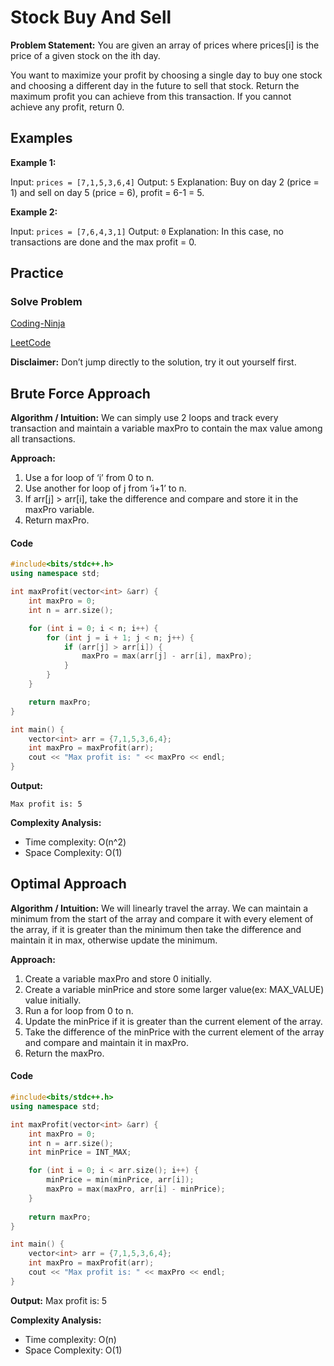 # Stock Buy And Sell

**Problem Statement:** You are given an array of prices where prices[i] is the price of a given stock on the ith day.

You want to maximize your profit by choosing a single day to buy one stock and choosing a different day in the future to sell that stock. Return the maximum profit you can achieve from this transaction. If you cannot achieve any profit, return 0.

## Examples

**Example 1:**

Input: `prices = [7,1,5,3,6,4]`
Output: `5`
Explanation: Buy on day 2 (price = 1) and sell on day 5 (price = 6), profit = 6-1 = 5.

**Example 2:**

Input: `prices = [7,6,4,3,1]`
Output: `0`
Explanation: In this case, no transactions are done and the max profit = 0.

## Practice

### Solve Problem
[Coding-Ninja](https://www.codingninjas.com/studio/problems/reading_6845742)

[LeetCode](https://leetcode.com/problems/best-time-to-buy-and-sell-stock/)

**Disclaimer:** Don’t jump directly to the solution, try it out yourself first.

## Brute Force Approach

**Algorithm / Intuition:**
We can simply use 2 loops and track every transaction and maintain a variable maxPro to contain the max value among all transactions.

**Approach:**
1. Use a for loop of ‘i’ from 0 to n.
2. Use another for loop of j from ‘i+1’ to n.
3. If arr[j] > arr[i], take the difference and compare and store it in the maxPro variable.
4. Return maxPro.

#### Code

```cpp
#include<bits/stdc++.h>
using namespace std;

int maxProfit(vector<int> &arr) {
    int maxPro = 0;
    int n = arr.size();

    for (int i = 0; i < n; i++) {
        for (int j = i + 1; j < n; j++) {
            if (arr[j] > arr[i]) {
                maxPro = max(arr[j] - arr[i], maxPro);
            }
        }
    }

    return maxPro;
}

int main() {
    vector<int> arr = {7,1,5,3,6,4};
    int maxPro = maxProfit(arr);
    cout << "Max profit is: " << maxPro << endl;
}
```

**Output:**

```
Max profit is: 5
```

**Complexity Analysis:**
- Time complexity: O(n^2)
- Space Complexity: O(1)

## Optimal Approach

**Algorithm / Intuition:**
We will linearly travel the array. We can maintain a minimum from the start of the array and compare it with every element of the array, if it is greater than the minimum then take the difference and maintain it in max, otherwise update the minimum.

**Approach:**
1. Create a variable maxPro and store 0 initially.
2. Create a variable minPrice and store some larger value(ex: MAX_VALUE) value initially.
3. Run a for loop from 0 to n.
4. Update the minPrice if it is greater than the current element of the array.
5. Take the difference of the minPrice with the current element of the array and compare and maintain it in maxPro.
6. Return the maxPro.

#### Code

```cpp
#include<bits/stdc++.h>
using namespace std;

int maxProfit(vector<int> &arr) {
    int maxPro = 0;
    int n = arr.size();
    int minPrice = INT_MAX;

    for (int i = 0; i < arr.size(); i++) {
        minPrice = min(minPrice, arr[i]);
        maxPro = max(maxPro, arr[i] - minPrice);
    }
    
    return maxPro;
}

int main() {
    vector<int> arr = {7,1,5,3,6,4};
    int maxPro = maxProfit(arr);
    cout << "Max profit is: " << maxPro << endl;
}
```

**Output:** Max profit is: 5

**Complexity Analysis:**
- Time complexity: O(n)
- Space Complexity: O(1)